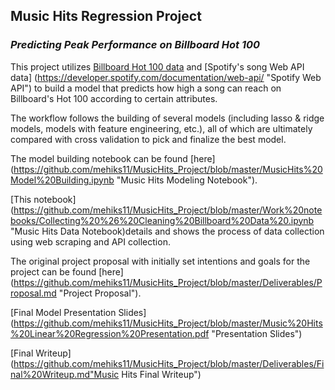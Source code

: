 ##  Music Hits Regression Project 
### *Predicting Peak Performance on Billboard Hot 100*


This project utilizes [Billboard Hot 100 data](https://www.billboard.com/charts/hot-100 "Billboard Hot 100") and [Spotify's song Web API data] (https://developer.spotify.com/documentation/web-api/ "Spotify Web API") to build a model that predicts how high a song can reach on Billboard's Hot 100 according to certain attributes. 

The workflow follows the building of several models (including lasso & ridge models, models with feature engineering, etc.), all of which are ultimately compared with cross validation to pick and finalize the best model.

The model building notebook can be found [here] (https://github.com/mehiks11/MusicHits_Project/blob/master/MusicHits%20Model%20Building.ipynb "Music Hits Modeling Notebook").


[This notebook](https://github.com/mehiks11/MusicHits_Project/blob/master/Work%20notebooks/Collecting%20%26%20Cleaning%20Billboard%20Data%20.ipynb "Music Hits Data Notebook)details and shows the process of data collection using web scraping and API collection.

The original project proposal with initially set intentions and goals for the project can be found [here] (https://github.com/mehiks11/MusicHits_Project/blob/master/Deliverables/Proposal.md "Project Proposal").

[Final Model Presentation Slides] (https://github.com/mehiks11/MusicHits_Project/blob/master/Music%20Hits%20Linear%20Regression%20Presentation.pdf "Presentation Slides")

[Final Writeup] (https://github.com/mehiks11/MusicHits_Project/blob/master/Deliverables/Final%20Writeup.md"Music Hits Final Writeup") 
